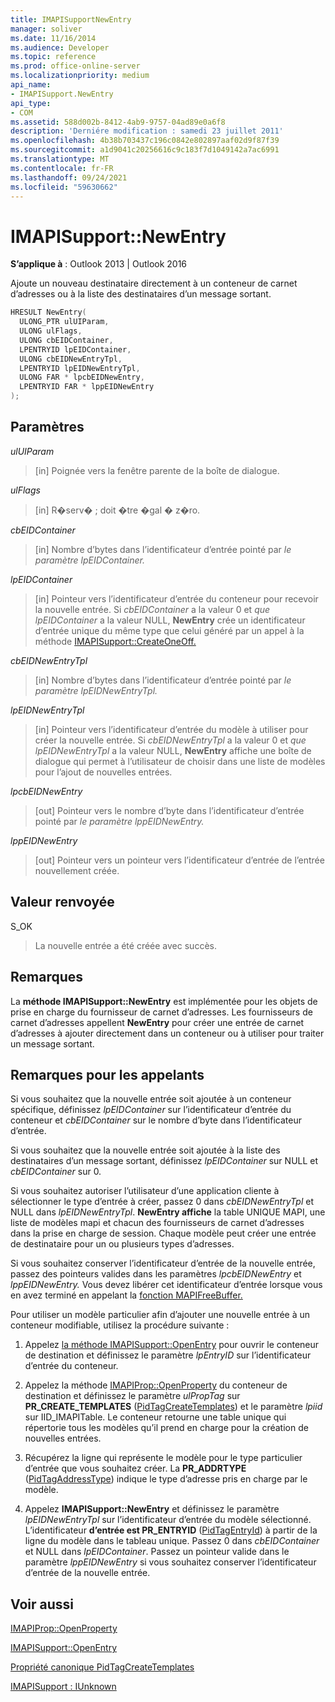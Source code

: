 ```yaml
---
title: IMAPISupportNewEntry
manager: soliver
ms.date: 11/16/2014
ms.audience: Developer
ms.topic: reference
ms.prod: office-online-server
ms.localizationpriority: medium
api_name:
- IMAPISupport.NewEntry
api_type:
- COM
ms.assetid: 588d002b-8412-4ab9-9757-04ad89e0a6f8
description: 'Derniére modification : samedi 23 juillet 2011'
ms.openlocfilehash: 4b38b703437c196c0842e802897aaf02d9f87f39
ms.sourcegitcommit: a1d9041c20256616c9c183f7d1049142a7ac6991
ms.translationtype: MT
ms.contentlocale: fr-FR
ms.lasthandoff: 09/24/2021
ms.locfileid: "59630662"
---
```

# <a name="imapisupportnewentry"></a>IMAPISupport::NewEntry

  
  
**S’applique à** : Outlook 2013 | Outlook 2016 
  
Ajoute un nouveau destinataire directement à un conteneur de carnet d’adresses ou à la liste des destinataires d’un message sortant.
  
```cpp
HRESULT NewEntry(
  ULONG_PTR ulUIParam,
  ULONG ulFlags,
  ULONG cbEIDContainer,
  LPENTRYID lpEIDContainer,
  ULONG cbEIDNewEntryTpl,
  LPENTRYID lpEIDNewEntryTpl,
  ULONG FAR * lpcbEIDNewEntry,
  LPENTRYID FAR * lppEIDNewEntry
);
```

## <a name="parameters"></a>Paramètres

 _ulUIParam_
  
> [in] Poignée vers la fenêtre parente de la boîte de dialogue.
    
 _ulFlags_
  
> [in] R�serv� ; doit �tre �gal � z�ro.
    
 _cbEIDContainer_
  
> [in] Nombre d’bytes dans l’identificateur d’entrée pointé par _le paramètre lpEIDContainer._ 
    
 _lpEIDContainer_
  
> [in] Pointeur vers l’identificateur d’entrée du conteneur pour recevoir la nouvelle entrée. Si _cbEIDContainer_ a la valeur 0 et _que lpEIDContainer_ a la valeur NULL, **NewEntry** crée un identificateur d’entrée unique du même type que celui généré par un appel à la méthode [IMAPISupport::CreateOneOff.](imapisupport-createoneoff.md) 
    
 _cbEIDNewEntryTpl_
  
> [in] Nombre d’bytes dans l’identificateur d’entrée pointé par _le paramètre lpEIDNewEntryTpl._ 
    
 _lpEIDNewEntryTpl_
  
> [in] Pointeur vers l’identificateur d’entrée du modèle à utiliser pour créer la nouvelle entrée. Si  _cbEIDNewEntryTpl_ a la valeur 0 et  _que lpEIDNewEntryTpl_ a la valeur NULL, **NewEntry** affiche une boîte de dialogue qui permet à l’utilisateur de choisir dans une liste de modèles pour l’ajout de nouvelles entrées. 
    
 _lpcbEIDNewEntry_
  
> [out] Pointeur vers le nombre d’byte dans l’identificateur d’entrée pointé par _le paramètre lppEIDNewEntry._ 
    
 _lppEIDNewEntry_
  
> [out] Pointeur vers un pointeur vers l’identificateur d’entrée de l’entrée nouvellement créée.
    
## <a name="return-value"></a>Valeur renvoyée

S_OK 
  
> La nouvelle entrée a été créée avec succès.
    
## <a name="remarks"></a>Remarques

La **méthode IMAPISupport::NewEntry** est implémentée pour les objets de prise en charge du fournisseur de carnet d’adresses. Les fournisseurs de carnet d’adresses appellent **NewEntry** pour créer une entrée de carnet d’adresses à ajouter directement dans un conteneur ou à utiliser pour traiter un message sortant. 
  
## <a name="notes-to-callers"></a>Remarques pour les appelants

Si vous souhaitez que la nouvelle entrée soit ajoutée à un conteneur spécifique, définissez  _lpEIDContainer_ sur l’identificateur d’entrée du conteneur et  _cbEIDContainer_ sur le nombre d’byte dans l’identificateur d’entrée. 
  
Si vous souhaitez que la nouvelle entrée soit ajoutée à la liste des destinataires d’un message sortant, définissez  _lpEIDContainer_ sur NULL et  _cbEIDContainer_ sur 0. 
  
Si vous souhaitez autoriser l’utilisateur d’une application cliente à sélectionner le type d’entrée à créer, passez 0 dans  _cbEIDNewEntryTpl_ et NULL dans  _lpEIDNewEntryTpl_. **NewEntry affiche** la table UNIQUE MAPI, une liste de modèles mapi et chacun des fournisseurs de carnet d’adresses dans la prise en charge de session. Chaque modèle peut créer une entrée de destinataire pour un ou plusieurs types d’adresses. 
  
Si vous souhaitez conserver l’identificateur d’entrée de la nouvelle entrée, passez des pointeurs valides dans les paramètres _lpcbEIDNewEntry_ et _lppEIDNewEntry._ Vous devez libérer cet identificateur d’entrée lorsque vous en avez terminé en appelant la [fonction MAPIFreeBuffer.](mapifreebuffer.md) 
  
Pour utiliser un modèle particulier afin d’ajouter une nouvelle entrée à un conteneur modifiable, utilisez la procédure suivante :
  
1. Appelez [la méthode IMAPISupport::OpenEntry](imapisupport-openentry.md) pour ouvrir le conteneur de destination et définissez le paramètre  _lpEntryID_ sur l’identificateur d’entrée du conteneur. 
    
2. Appelez la méthode [IMAPIProp::OpenProperty](imapiprop-openproperty.md) du conteneur de destination et définissez le paramètre  _ulPropTag_ sur **PR_CREATE_TEMPLATES** ([PidTagCreateTemplates](pidtagcreatetemplates-canonical-property.md)) et le paramètre  _lpiid_ sur IID_IMAPITable. Le conteneur retourne une table unique qui répertorie tous les modèles qu’il prend en charge pour la création de nouvelles entrées. 
    
3. Récupérez la ligne qui représente le modèle pour le type particulier d’entrée que vous souhaitez créer. La **PR_ADDRTYPE** ([PidTagAddressType](pidtagaddresstype-canonical-property.md)) indique le type d’adresse pris en charge par le modèle. 
    
4. Appelez **IMAPISupport::NewEntry** et définissez le paramètre  _lpEIDNewEntryTpl_ sur l’identificateur d’entrée du modèle sélectionné. L’identificateur **d’entrée est PR_ENTRYID** ([PidTagEntryId](pidtagentryid-canonical-property.md)) à partir de la ligne du modèle dans le tableau unique. Passez 0 dans  _cbEIDContainer_ et NULL dans  _lpEIDContainer_. Passez un pointeur valide dans le paramètre  _lppEIDNewEntry_ si vous souhaitez conserver l’identificateur d’entrée de la nouvelle entrée. 
    
## <a name="see-also"></a>Voir aussi



[IMAPIProp::OpenProperty](imapiprop-openproperty.md)
  
[IMAPISupport::OpenEntry](imapisupport-openentry.md)
  
[Propriété canonique PidTagCreateTemplates](pidtagcreatetemplates-canonical-property.md)
  
[IMAPISupport : IUnknown](imapisupportiunknown.md)

